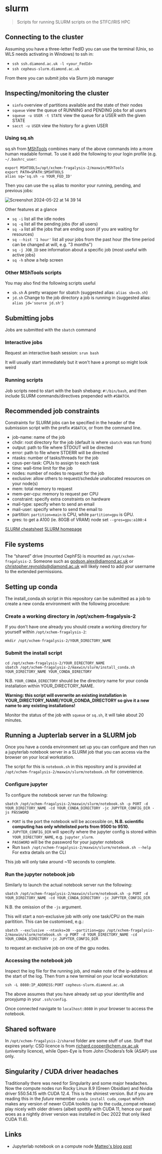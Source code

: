 # slurm

> Scripts for running SLURM scripts on the STFC/IRIS HPC

## Connecting to the cluster

Assuming you have a three-letter FedID you can use the terminal (Unix, so WLS needs activating in Windows) to ssh in:

- `ssh ssh.diamond.ac.uk -l <your_FedId>` 
- `ssh cepheus-slurm.diamond.ac.uk`
 
From there you can submit jobs via Slurm job manager

## Inspecting/monitoring the cluster

- `sinfo` overview of partitions available and the state of their nodes
- `squeue` view the queue of RUNNING and PENDING jobs for all users
- `squeue -u USER -t STATE` view the queue for a USER with the given STATE
- `sacct -u USER` view the history for a given USER

### Using sq.sh

sq.sh from [MShTools](https://github.com/mwinokan/MShTools) combines many of the above commands into a more human readable format. To use it add the following to your login profile (e.g. `~/.bashrc_user`:

```
export MSHTOOLS=/opt/xchem-fragalysis-2/maxwin/MShTools
export PATH=$PATH:$MSHTOOLS
alias sq='sq.sh -u YOUR_FED_ID'
```

Then you can use the `sq` alias to monitor your running, pending, and previous jobs:

![Screenshot 2024-05-22 at 14 39 14](https://github.com/xchem/slurm/assets/36866506/0716f3fc-6867-4281-9526-c445dd05d893)

Other features at a glance

- `sq -i` list all the idle nodes
- `sq -q` list all the pending jobs (for all users)
- `sq -a` list all the jobs that are ending soon (if you are waiting for resources)
- `sq --hist '1 hour'` list all your jobs from the past hour (the time period can be changed at will, e.g. "3 months")
- `sq -j JOB_ID` see information about a specific job (most useful with active jobs)
- `sq -h` show a help screen

### Other MShTools scripts

You may also find the following scripts useful

- `sb.sh` A pretty wrapper for sbatch (suggested alias: `alias sb=sb.sh`)
- `jd.sh` Change to the job directory a job is running in (suggested alias: `alias jd='source jd.sh'`)

## Submitting jobs

Jobs are submitted with the `sbatch` command

### Interactive jobs

Request an interactive bash session: `srun bash`

It will usually start immediately but it won't have a prompt so might look weird

### Running scripts

Job scripts need to start with the bash shebang: `#!/bin/bash`, and then include SLURM commands/directives prepended with `#SBATCH`.

## Recommended job constraints

Constraints for SLURM jobs can be specified in the header of the submission script with the prefix `#SBATCH`, or from the command line.

- job-name: name of the job
- chdir: root directory for the job (default is where `sbatch` was run from)
- output: path to file where STDOUT will be directed
- error: path to file where STDERR will be directed
- ntasks: number of tasks/threads for the job
- cpus-per-task: CPUs to assign to each task
- time: wall-time limit for the job
- nodes: number of nodes to request for the job
- exclusive: allow others to request/schedule unallocated resources on your node(s)
- mem: total memory to request
- mem-per-cpu: memory to request per CPU
- constraint: specify extra constraints on hardware
- mail-type: specify when to send an email
- mail-user: specify where to send the email to
- partition: `partition=main` is CPU, while `partition=gpu` is GPU.
- gres: to get a A100 (ie. 80GB of VRAM) node set `--gres=gpu:a100:4`

[SLURM cheatsheet](https://slurm.schedmd.com/pdfs/summary.pdf)
[SLURM homepage](https://slurm.schedmd.com/documentation.html)

## File systems
 
The “shared” drive (mounted CephFS) is mounted as `/opt/xchem-fragalysis-2`.
Someone such as godson.alex@diamond.ac.uk or christopher.reynolds@diamond.ac.uk will likely need to add your username to the extended permissions.

## Setting up conda

The install_conda.sh script in this repository can be submitted as a job to create a new conda environment with the following procedure:

### Create a working directory in /opt/xchem-fragalysis-2

If you don't have one already you should create a working directory for yourself within `/opt/xchem-fragalysis-2`:

```
mkdir /opt/xchem-fragalysis-2/YOUR_DIRECTORY_NAME
```

### Submit the install script

```
cd /opt/xchem-fragalysis-2/YOUR_DIRECTORY_NAME
sbatch /opt/xchem-fragalysis-2/maxwin/slurm/install_conda.sh YOUR_DIRECTORY_NAME YOUR_CONDA_DIRECTORY
```

N.B. `YOUR_CONDA_DIRECTORY` should be the directory name for your conda installation within YOUR_DIRECTORY_NAME.

**Warning: this script will overwrite an existing installation in YOUR_DIRECTORY_NAME/YOUR_CONDA_DIRECTORY so give it a new name to any existing installations!**

Monitor the status of the job with `squeue` or `sq.sh`, it will take about 20 minutes.

## Running a Jupterlab server in a SLURM job

Once you have a conda environment set up you can configure and then run a jupyterlab notebook server in a SLURM job that you can access via the browser on your local workstation.

The script for this is `notebook.sh` in this repository and is provided at `/opt/xchem-fragalysis-2/maxwin/slurm/notebook.sh` for convenience.  

### Configure jupyter

To configure the notebook server run the following:

```
sbatch /opt/xchem-fragalysis-2/maxwin/slurm/notebook.sh -p PORT -d YOUR_DIRECTORY_NAME -cd YOUR_CONDA_DIRECTORY -jc JUPYTER_CONFIG_DIR -js PASSWORD
```

- `PORT` is the port the notebook will be accessible on, **N.B. scientific computing has only whitelisted ports from 9500 to 9510.**
- `JUPYTER_CONFIG_DIR` will specify where the jupyter config is stored within `YOUR_DIRECTORY_NAME`, e.g. `jupyter_slurm`.
- `PASSWORD` will be the password for your jupyter notebook
- Run `bash /opt/xchem-fragalysis-2/maxwin/slurm/notebook.sh --help` For extra details on the CLI

This job will only take around ~10 seconds to complete.

### Run the jupyter notebook job

Similarly to launch the actual notebook server run the following:

```
sbatch /opt/xchem-fragalysis-2/maxwin/slurm/notebook.sh -p PORT -d YOUR_DIRECTORY_NAME -cd YOUR_CONDA_DIRECTORY -jc JUPYTER_CONFIG_DIR
```

N.B. the omission of the `-js` argument.

This will start a non-exclusive job with only one task/CPU on the main paritition. This can be customised, e.g.:

```
sbatch --exclusive --ntasks=30 --partition=gpu /opt/xchem-fragalysis-2/maxwin/slurm/notebook.sh -p PORT -d YOUR_DIRECTORY_NAME -cd YOUR_CONDA_DIRECTORY -jc JUPYTER_CONFIG_DIR
```

to request an exclusive job on one of the gpu nodes.

### Accessing the notebook job

Inspect the log file for the running job, and make note of the ip-address at the start of the log. Then from a new terminal on your local workstation:

```
ssh -L 8080:IP_ADDRESS:PORT cepheus-slurm.diamond.ac.uk
```

The above assumes that you have already set up your identityfile and proxyjump in your `.ssh/config`.

Once connected navigate to `localhost:8080` in your browser to access the notebook.

## Shared software
 
In `/opt/xchem-fragalysis-2/shared` folder are some stuff of use.
Stuff that expires yearly:
CSD licence is from richard.cooper@chem.ox.ac.uk (university licence), while Open-Eye is from John Chodera’s folk (ASAP) use only.

## Singularity / CUDA driver headaches

Traditionally there was need for Singularity and some major headaches. Now the compute nodes run Rocky Linux 8.9 (Green Obsidian) and Nvidia driver 550.54.15 with CUDA 12.4. This is the shiniest version. But if you are reading this in the _future_ remember `conda install cuda_compat` which makes any version of newer CUDA toolkits (up to the cuda_compat release) play nicely with older drivers (albeit spottily with CUDA 11, hence our past woes as a nightly driver version was installed in Dec 2022 that only liked CUDA 11.6).

## Links

- Jupyterlab notebook on a compute node [Matteo's blog post](https://www.blopig.com/blog/2023/10/ssh-the-boss-fight-level-jupyter-notebooks-from-compute-nodes/)
